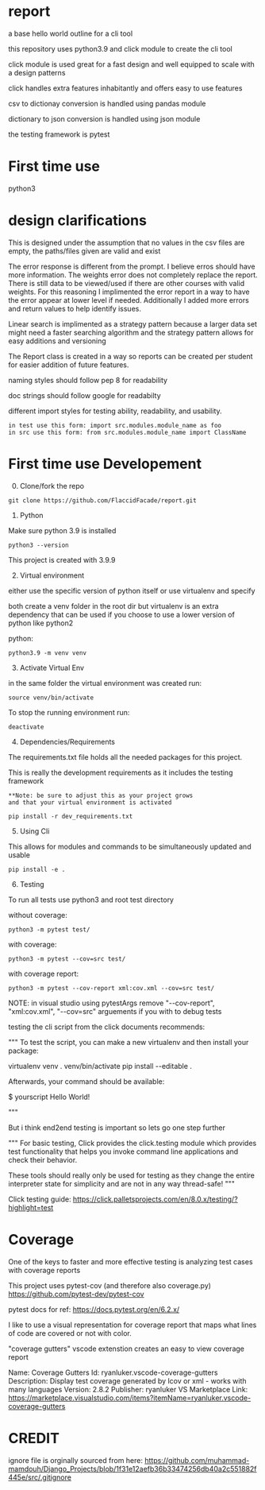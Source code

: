 # report
  a base hello world outline for a cli tool

  this repository uses python3.9 and click module to create 
  the cli tool

  click module is used great for a fast design 
  and well equipped to scale with a design patterns

  click handles extra features inhabitantly and offers easy to use features

  csv to dictionay conversion is handled using pandas module

  dictionary to json conversion is handled using json module

  the testing framework is pytest

# First time use 

python3

# design clarifications

  This is designed under the assumption that no values in the csv files are empty, the paths/files given are valid and exist

  The error response is different from the prompt. I believe erros should have more information.
  The weights error does not completely replace the report. There is still data to be viewed/used if there are other courses with valid weights. For this reasoning I implimented the error report in a way to have the error appear at lower level if needed. Additionally I added more errors and return values to help identify issues.

  Linear search is implimented as a strategy pattern because a larger data set might need a faster searching algorithm and the strategy pattern allows for easy additions and versioning


  The Report class is created in a way so reports can be created per student for easier addition of future features.

  naming styles should follow pep 8 for readability

  doc strings should follow google for readabilty

  different import styles for testing ability, readability, and usability.
  
    in test use this form: import src.modules.module_name as foo
    in src use this form: from src.modules.module_name import ClassName

# First time use Developement
  0) Clone/fork the repo

  ```
  git clone https://github.com/FlaccidFacade/report.git
  ```


  1) Python

  Make sure python 3.9 is installed

  ```
  python3 --version
  ```

  This project is created with 3.9.9

  2) Virtual environment

  either use the specific version of python itself
  or use virtualenv and specify

  both create a venv folder in the root dir but
  virtualenv is an extra dependency that can be used if
  you choose to use a lower version of python like python2

  python:

  ```
  python3.9 -m venv venv
  ```

  3) Activate Virtual Env

  in the same folder the virtual environment was created run:

  ```
  source venv/bin/activate
  ```

  To stop the running environment run:

  ```
  deactivate
  ```

  4) Dependencies/Requirements

  The requirements.txt file holds all the needed 
  packages for this project. 
  
  This is really the development requirements as it includes 
  the testing framework

    **Note: be sure to adjust this as your project grows 
    and that your virtual environment is activated

  ``` //TODO UPDATE REQUIREMENTS
  pip install -r dev_requirements.txt
  ```

  5) Using Cli

  This allows for modules and commands to be simultaneously
  updated and usable

  ```
  pip install -e .
  ```

  
  6) Testing


  To run all tests use python3 and root test directory

  without coverage:

  ```
  python3 -m pytest test/
  ```

  with coverage:

  ```
  python3 -m pytest --cov=src test/
  ```

  with coverage report:

  ```
  python3 -m pytest --cov-report xml:cov.xml --cov=src test/
  ```

  NOTE: in visual studio using pytestArgs 
  remove "--cov-report", "xml:cov.xml", "--cov=src" arguements if you with to debug tests

  testing the cli script from the click documents recommends:

  """
  To test the script, you can make a new virtualenv and then install your package:

  virtualenv venv
  . venv/bin/activate
  pip install --editable .

  Afterwards, your command should be available:

  $ yourscript
  Hello World!

  """

  But i think end2end testing is important so lets go one step further

  """
  For basic testing, Click provides the click.testing module which provides test functionality that helps you invoke command line applications and check their behavior.

  These tools should really only be used for testing as they change the entire interpreter state for simplicity and are not in any way thread-safe!
  """

  Click testing guide: https://click.palletsprojects.com/en/8.0.x/testing/?highlight=test


# Coverage

  One of the keys to faster and more effective testing is
  analyzing test cases with coverage reports

  This project uses pytest-cov (and therefore also coverage.py)
  https://github.com/pytest-dev/pytest-cov

  pytest docs for ref:
  https://docs.pytest.org/en/6.2.x/

  I like to use a visual representation for coverage report that
  maps what lines of code are covered or not with color.

  "coverage gutters" vscode extenstion creates an easy to view coverage report

  Name: Coverage Gutters
  Id: ryanluker.vscode-coverage-gutters
  Description: Display test coverage generated by lcov or xml - works with many languages
  Version: 2.8.2
  Publisher: ryanluker
  VS Marketplace Link: https://marketplace.visualstudio.com/items?itemName=ryanluker.vscode-coverage-gutters



# CREDIT
  ignore file is orginally sourced from here: 
  https://github.com/muhammad-mamdouh/Django_Projects/blob/1f31e12aefb36b33474256db40a2c551882f445e/src/.gitignore
